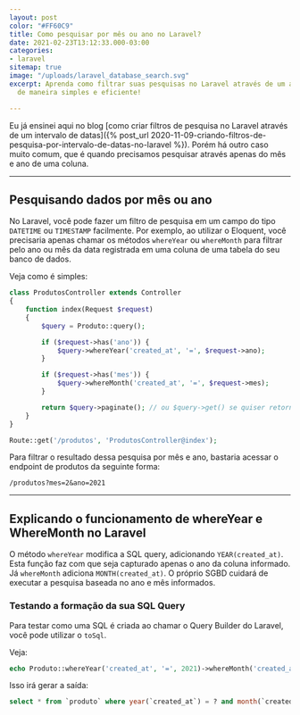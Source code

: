 ```yaml
---
layout: post
color: "#FF60C9"
title: Como pesquisar por mês ou ano no Laravel?
date: 2021-02-23T13:12:33.000-03:00
categories:
- laravel
sitemap: true
image: "/uploads/laravel_database_search.svg"
excerpt: Aprenda como filtrar suas pesquisas no Laravel através de um ano e mês informado
  de maneira simples e eficiente!

---
```

Eu já ensinei aqui no blog
[como criar filtros de pesquisa no Laravel através de um intervalo de datas]({% post_url 2020-11-09-criando-filtros-de-pesquisa-por-intervalo-de-datas-no-laravel %}). Porém há outro caso muito comum, que é quando precisamos pesquisar através apenas do mês e ano de uma coluna.

----

## Pesquisando dados por mês ou ano

No Laravel, você pode fazer um filtro de pesquisa em um campo do tipo `DATETIME` ou `TIMESTAMP` facilmente. Por exemplo, ao utilizar o Eloquent, você precisaria apenas chamar os métodos `whereYear` ou `whereMonth` para filtrar pelo ano ou mês da data registrada em uma coluna de uma tabela do seu banco de dados.


Veja como é simples:

```php
class ProdutosController extends Controller
{
    function index(Request $request) 
    {
        $query = Produto::query();

        if ($request->has('ano')) {
            $query->whereYear('created_at', '=', $request->ano);
        }

        if ($request->has('mes')) {
            $query->whereMonth('created_at', '=', $request->mes);
        }

        return $query->paginate(); // ou $query->get() se quiser retornar tudo
    }
}
```

```php
Route::get('/produtos', 'ProdutosController@index');
```

Para filtrar o resultado dessa pesquisa por mês e ano, bastaria acessar o endpoint de produtos da seguinte forma:

```text
/produtos?mes=2&ano=2021
```

----

## Explicando o funcionamento de whereYear e WhereMonth no Laravel

O método `whereYear` modifica a SQL query, adicionando `YEAR(created_at)`. Esta função faz com que seja capturado apenas o ano da coluna informado. Já `whereMonth` adiciona `MONTH(created_at)`. O próprio SGBD cuidará de executar a pesquisa baseada no ano e mês informados.

### Testando a formação da sua SQL Query

Para testar como uma SQL é criada ao chamar o Query Builder do Laravel, você pode utilizar o `toSql`.

Veja:

```php
echo Produto::whereYear('created_at', '=', 2021)->whereMonth('created_at', '=', 2)->toSql();
```

Isso irá gerar a saída:

```sql
select * from `produto` where year(`created_at`) = ? and month(`created_at`) = ?
```